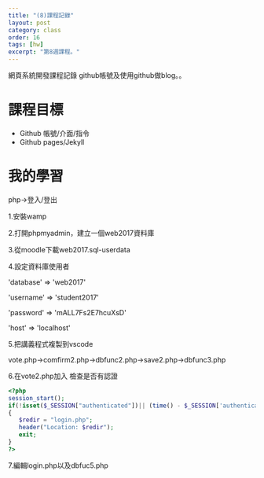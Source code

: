 ```yaml
---
title: "(8)課程記錄"
layout: post
category: class
order: 16
tags: [hw]
excerpt: "第8週課程。"
---
```

網頁系統開發課程記錄
github帳號及使用github做blog。。

# 課程目標
- Github 帳號/介面/指令
- Github pages/Jekyll

# 我的學習

php->登入/登出

1.安裝wamp

2.打開phpmyadmin，建立一個web2017資料庫

3.從moodle下載web2017.sql-userdata

4.設定資料庫使用者
 
 'database' => 'web2017'
 
 'username' => 'student2017'
 
 'password' => 'mALL7Fs2E7hcuXsD'
 
 'host' => 'localhost'
 
5.把講義程式複製到vscode
 
  vote.php->comfirm2.php->dbfunc2.php->save2.php->dbfunc3.php
  
 6.在vote2.php加入 檢查是否有認證
 
 ```php
 <?php
session_start(); 
if(!isset($_SESSION["authenticated"])|| (time() - $_SESSION['authenticated']) > 600 ) 
{
    $redir = "login.php";
    header("Location: $redir");
    exit;
}
?>
 ```
 7.編輯login.php以及dbfuc5.php










